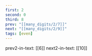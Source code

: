 ```yaml
---
first: 2
second: 0
third: 8
prev: "[[many_digits/2/7]]"
next: "[[many_digits/2/9]]"
tags: [even]
---
```

prev2-in-text: [[6]]
next2-in-text: [[10]]
